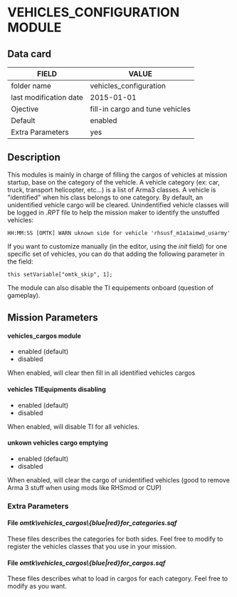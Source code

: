 # VEHICLES_CONFIGURATION MODULE

## Data card

| FIELD                   | VALUE
|-------------------------|-------------
| folder name             | vehicles_configuration
| last modification date  | 2015-01-01
| Ojective                | fill-in cargo and tune vehicles
| Default                 | enabled
| Extra Parameters        | yes

## Description

This modules is mainly in charge of filling the cargos of vehicles at mission startup, base on the category of the vehicle. A vehicle category (ex: car, truck, transport helicopter, etc...) is a list of Arma3 classes. A vehicle is "identified" when his class belongs to one category. By default, an unidentified vehicle cargo will be cleared. Unindentified vehicle classes will be logged in *.RPT* file to help the mission maker to identify the unstuffed vehicles:

    HH:MM:SS [OMTK] WARN uknown side for vehicle 'rhsusf_m1a1aimwd_usarmy'

If you want to customize manually (in the editor, using the *init* field) for one specific set of vehicles, you can do that adding the following parameter in the field: 

    this setVariable["omtk_skip", 1];


The module can also disable the TI equipements onboard (question of gameplay).

## Mission Parameters

#### vehicles_cargos module

* enabled (default)
* disabled

When enabled, will clear then fill in all identified vehicles cargos

#### vehicles TIEquipments disabling

* enabled (default)
* disabled

When enabled, will disable TI for all vehicles.

#### unkown vehicles cargo emptying

* enabled (default)
* disabled

When enabled, will clear the cargo of unidentified vehicles (good to remove Arma 3 stuff when using mods like RHSmod or CUP)

### Extra Parameters

#### File *omtk\\vehicles_cargos\\{blue|red}for_categories.sqf*

These files describes the categories for both sides. Feel free to modify to register the vehicles classes that you use in your mission.

#### File *omtk\\vehicles_cargos\\{blue|red}for_cargos.sqf*

These files describes what to load in cargos for each category. Feel free to modify as you want.
